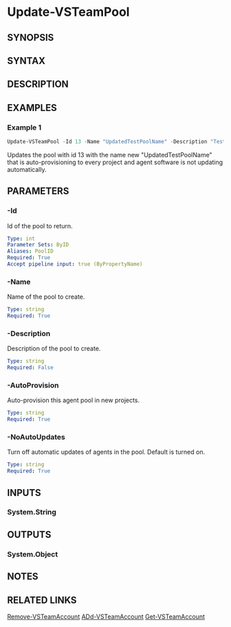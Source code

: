 <!-- #include "./common/header.md" -->

# Update-VSTeamPool

## SYNOPSIS

<!-- #include "./synopsis/Update-VSTeamPool.md" -->

## SYNTAX

## DESCRIPTION

<!-- #include "./synopsis/Update-VSTeamPool.md" -->

## EXAMPLES

### Example 1

```powershell
Update-VSTeamPool -Id 13 -Name "UpdatedTestPoolName" -Description "Test Description" -AutoProvision -NoAutoUpdates
```
Updates the pool with id 13 with the name new "UpdatedTestPoolName" that is auto-provisioning to every project and agent software is not updating automatically.

## PARAMETERS

### -Id

Id of the pool to return.

```yaml
Type: int
Parameter Sets: ByID
Aliases: PoolID
Required: True
Accept pipeline input: true (ByPropertyName)
```

### -Name

Name of the pool to create.

```yaml
Type: string
Required: True
```

### -Description

Description of the pool to create.

```yaml
Type: string
Required: False
```

### -AutoProvision

Auto-provision this agent pool in new projects.

```yaml
Type: string
Required: True
```

### -NoAutoUpdates

Turn off automatic updates of agents in the pool. Default is turned on.

```yaml
Type: string
Required: True
```

## INPUTS

### System.String

## OUTPUTS

### System.Object

## NOTES

## RELATED LINKS

[Remove-VSTeamAccount](Remove-VSTeamAccount.md)
[ADd-VSTeamAccount](Add-VSTeamAccount.md)
[Get-VSTeamAccount](Get-VSTeamAccount.md)
